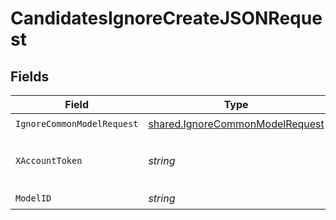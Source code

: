 # CandidatesIgnoreCreateJSONRequest


## Fields

| Field                                                                              | Type                                                                               | Required                                                                           | Description                                                                        |
| ---------------------------------------------------------------------------------- | ---------------------------------------------------------------------------------- | ---------------------------------------------------------------------------------- | ---------------------------------------------------------------------------------- |
| `IgnoreCommonModelRequest`                                                         | [shared.IgnoreCommonModelRequest](../../models/shared/ignorecommonmodelrequest.md) | :heavy_check_mark:                                                                 | N/A                                                                                |
| `XAccountToken`                                                                    | *string*                                                                           | :heavy_check_mark:                                                                 | Token identifying the end user.                                                    |
| `ModelID`                                                                          | *string*                                                                           | :heavy_check_mark:                                                                 | N/A                                                                                |